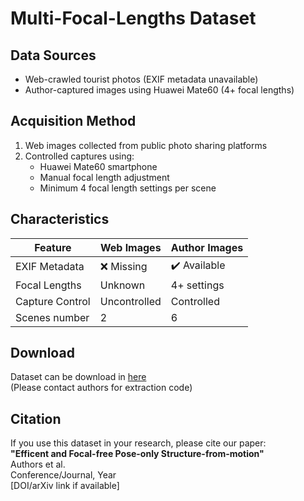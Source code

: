 # Multi-Focal-Lengths Dataset

## Data Sources
- Web-crawled tourist photos (EXIF metadata unavailable)
- Author-captured images using Huawei Mate60 (4+ focal lengths)

## Acquisition Method
1. Web images collected from public photo sharing platforms
2. Controlled captures using:
   - Huawei Mate60 smartphone
   - Manual focal length adjustment
   - Minimum 4 focal length settings per scene

## Characteristics
| Feature          | Web Images | Author Images |
|------------------|------------|---------------|
| EXIF Metadata    | ❌ Missing | ✔️ Available  |
| Focal Lengths    | Unknown    | 4+ settings   |
| Capture Control  | Uncontrolled | Controlled   |
| Scenes number    |     2      |       6       |

## Download
Dataset can be download in [here](https://pan.baidu.com/)  
(Please contact authors for extraction code)

## Citation
If you use this dataset in your research, please cite our paper:  
**"Efficent and Focal-free Pose-only Structure-from-motion"**  
Authors et al.  
Conference/Journal, Year  
[DOI/arXiv link if available]
